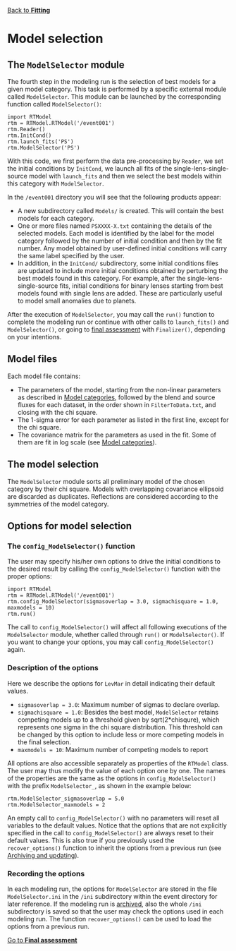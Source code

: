 [Back to **Fitting**](Fitting.md)

# Model selection

## The `ModelSelector` module

The fourth step in the modeling run is the selection of best models for a given model category. This task is performed by a specific external module called `ModelSelector`. This module can be launched by the corresponding function called `ModelSelector()`:

```
import RTModel
rtm = RTModel.RTModel('/event001')
rtm.Reader()
rtm.InitCond()
rtm.launch_fits('PS')
rtm.ModelSelector('PS')
```

With this code, we first perform the data pre-processing by `Reader`, we set the initial conditions by `InitCond`, we launch all fits of the single-lens-single-source model with `launch_fits` and then we select the best models within this category with `ModelSelector`.

In the `/event001` directory you will see that the following products appear:
- A new subdirectory called `Models/` is created. This will contain the best models for each category.
- One or more files named `PSXXXX-X.txt` containing the details of the selected models. Each model is identified by the label for the model category followed by the number of initial condition and then by the fit number. Any model obtained by user-defined initial conditions will carry the same label specified by the user.
- In addition, in the `InitCond/` subdirectory, some initial conditions files are updated to include more initial conditions obtained by perturbing the best models found in this category. For example, after the single-lens-single-source fits, initial conditions for binary lenses starting from best models found with single lens are added. These are particularly useful to model small anomalies due to planets.

After the execution of `ModelSelector`, you may call the `run()` function to complete the modeling run or continue with other calls to `launch_fits()` and `ModelSelector()`, or going to [final assessment](FinalAssessment.md) with `Finalizer()`, depending on your intentions.

## Model files

Each model file contains:

- The parameters of the model, starting from the non-linear parameters as described in [Model categories](ModelCategories.md), followed by the blend and source fluxes for each dataset, in the order shown in `FilterToData.txt`, and closing with the chi square.
- The 1-sigma error for each parameter as listed in the first line, except for the chi square.
- The covariance matrix for the parameters as used in the fit. Some of them are fit in log scale (see [Model categories](ModelCategories.md)).

## The model selection

The `ModelSelector` module sorts all preliminary model of the chosen category by their chi square. Models with overlapping covariance ellipsoid are discarded as duplicates. Reflections are considered according to the symmetries of the model category.

## Options for model selection

### The `config_ModelSelector()` function

The user may specify his/her own options to drive the initial conditions to the desired result by calling the `config_ModelSelector()` function with the proper options:

```
import RTModel
rtm = RTModel.RTModel('/event001')
rtm.config_ModelSelector(sigmasoverlap = 3.0, sigmachisquare = 1.0, maxmodels = 10)
rtm.run()
```

The call to `config_ModelSelector()` will affect all following executions of the `ModelSelector` module, whether called through `run()` or `ModelSelector()`. If you want to change your options, you may call `config_ModelSelector()` again.

### Description of the options

Here we describe the options for `LevMar` in detail indicating their default values.

- `sigmasoverlap = 3.0`: Maximum number of sigmas to declare overlap.
- `sigmachisquare = 1.0`: Besides the best model, `ModelSelector` retains competing models up to a threshold given by sqrt(2*chisqure), which represents one sigma in the chi square distribution. This threshold can be changed by this option to include less or more competing models in the final selection.
- `maxmodels = 10`: Maximum number of competing models to report

All options are also accessible separately as properties of the `RTModel` class. The user may thus modify the value of each option one by one. The names of the properties are the same as the options in `config_ModelSelector()` with the prefix `ModelSelector_`, as shown in the example below:

```
rtm.ModelSelector_sigmasoverlap = 5.0
rtm.ModelSelector_maxmodels = 2
```

An empty call to `config_ModelSelector()` with no parameters will reset all variables to the default values. Notice that the options that are not explicitly specified in the call to `config_ModelSelector()` are always reset to their default values. This is also true if you previously used the `recover_options()` function to inherit the options from a previous run (see [Archiving and updating](Archive.md)).

### Recording the options

In each modeling run, the options for `ModelSelector` are stored in the file `ModelSelector.ini` in the `/ini` subdirectory within the event directory for later reference. If the modeling run is [archived](Archive.md), also the whole `/ini` subdirectory is saved so that the user may check the options used in each modeling run. The function `recover_options()` can be used to load the options from a previous run.

[Go to **Final assessment**](FinalAssessment.md)
